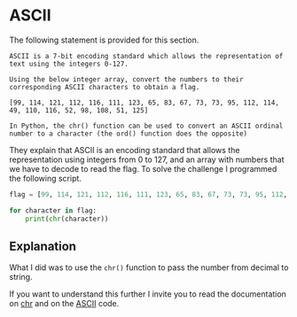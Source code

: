 # ASCII

The following statement is provided for this section.

```
ASCII is a 7-bit encoding standard which allows the representation of text using the integers 0-127.

Using the below integer array, convert the numbers to their corresponding ASCII characters to obtain a flag.

[99, 114, 121, 112, 116, 111, 123, 65, 83, 67, 73, 73, 95, 112, 114, 49, 110, 116, 52, 98, 108, 51, 125]

In Python, the chr() function can be used to convert an ASCII ordinal number to a character (the ord() function does the opposite)
```

They explain that ASCII is an encoding standard that allows the representation using integers from 0 to 127, and an array with numbers that we have to decode to read the flag. To solve the challenge I programmed the following script.

``` python
flag = [99, 114, 121, 112, 116, 111, 123, 65, 83, 67, 73, 73, 95, 112, 114, 49, 110, 116, 52, 98, 108, 51, 125]

for character in flag:
    print(chr(character))
```

## Explanation

What I did was to use the `chr()` function to pass the number from decimal to string.

If you want to understand this further I invite you to read the documentation on [chr](https://www.w3schools.com/python/ref_func_chr.asp) and on the [ASCII](https://elcodigoascii.com.ar/) code.

